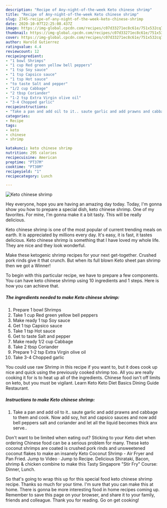 ```yaml
---
description: "Recipe of Any-night-of-the-week Keto chinese shrimp"
title: "Recipe of Any-night-of-the-week Keto chinese shrimp"
slug: 2745-recipe-of-any-night-of-the-week-keto-chinese-shrimp
date: 2020-10-07T22:25:08.437Z
image: https://img-global.cpcdn.com/recipes/c07d33271ec8c61e/751x532cq70/keto-chinese-shrimp-recipe-main-photo.jpg
thumbnail: https://img-global.cpcdn.com/recipes/c07d33271ec8c61e/751x532cq70/keto-chinese-shrimp-recipe-main-photo.jpg
cover: https://img-global.cpcdn.com/recipes/c07d33271ec8c61e/751x532cq70/keto-chinese-shrimp-recipe-main-photo.jpg
author: Harold Gutierrez
ratingvalue: 4.4
reviewcount: 12
recipeingredient:
- "1 bowl Shrimps"
- "1 cup Red green yellow bell peppers"
- "1 tsp Soy sauce"
- "1 tsp Capsico sauce"
- "1 tsp Hot sauce"
- "to taste Salt and pepper"
- "1/2 cup Cabbage"
- "2 tbsp Coriander"
- "1-2 tsp Extra Virgin olive oil"
- "3-4 Chopped garlic"
recipeinstructions:
- "Take a pan and add oil to it.. saute garlic and add prawns and cabbage to them and cook. Now add soy, hot and capsico sauces and now add bell peppers salt and coriander and let all the liquid becomes thick anx serve.."
categories:
- Recipe
tags:
- keto
- chinese
- shrimp

katakunci: keto chinese shrimp 
nutrition: 295 calories
recipecuisine: American
preptime: "PT37M"
cooktime: "PT30M"
recipeyield: "1"
recipecategory: Lunch

---
```



![Keto chinese shrimp](https://img-global.cpcdn.com/recipes/c07d33271ec8c61e/751x532cq70/keto-chinese-shrimp-recipe-main-photo.jpg)

Hey everyone, hope you are having an amazing day today. Today, I'm gonna show you how to prepare a special dish, keto chinese shrimp. One of my favorites. For mine, I'm gonna make it a bit tasty. This will be really delicious.

Keto chinese shrimp is one of the most popular of current trending meals on earth. It is appreciated by millions every day. It's easy, it is fast, it tastes delicious. Keto chinese shrimp is something that I have loved my whole life. They are nice and they look wonderful.

Make these ketogenic shrimp recipes for your next get-together. Crushed pork rinds give it that crunch. But when its full blown Keto sheet pan shrimp then we got a Winner!


To begin with this particular recipe, we have to prepare a few components. You can have keto chinese shrimp using 10 ingredients and 1 steps. Here is how you can achieve that.

<!--inarticleads1-->

##### The ingredients needed to make Keto chinese shrimp:

1. Prepare 1 bowl Shrimps
1. Take 1 cup Red green yellow bell peppers
1. Make ready 1 tsp Soy sauce
1. Get 1 tsp Capsico sauce
1. Take 1 tsp Hot sauce
1. Get to taste Salt and pepper
1. Make ready 1/2 cup Cabbage
1. Take 2 tbsp Coriander
1. Prepare 1-2 tsp Extra Virgin olive oil
1. Take 3-4 Chopped garlic


You could use raw Shrimp in this recipe if you want to, but it does cook up nice and quick using the previously cooked shrimp too. All you are really cooking it for is to heat up all of the ingredients. Chinese food isn&#39;t off limits on keto, but you must be vigilant. Learn Keto Keto Diet Basics Dining Guide Restaurant. 

<!--inarticleads2-->

##### Instructions to make Keto chinese shrimp:

1. Take a pan and add oil to it.. saute garlic and add prawns and cabbage to them and cook. Now add soy, hot and capsico sauces and now add bell peppers salt and coriander and let all the liquid becomes thick anx serve..


Don&#39;t want to be limited when eating out? Sticking to your Keto diet when ordering Chinese food can be a serious problem for many. These keto coconut shrimps are coated is crushed pork rinds and unsweetened coconut flakes to make an insanely Keto Coconut Shrimp - Air Fryer and Pan Fried. Jump to Video · Jump to Recipe. Delicious Shirataki, Bacon, shrimp &amp; chicken combine to make this Tasty Singapore &#34;Stir Fry&#34; Course: Dinner, Lunch. 

So that's going to wrap this up for this special food keto chinese shrimp recipe. Thanks so much for your time. I'm sure that you can make this at home. There is gonna be more interesting food in home recipes coming up. Remember to save this page on your browser, and share it to your family, friends and colleague. Thank you for reading. Go on get cooking!
